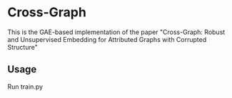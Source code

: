 # Cross-Graph

This is the GAE-based implementation of the paper "Cross-Graph: Robust and Unsupervised Embedding for Attributed Graphs with Corrupted Structure"

## Usage

Run train.py
